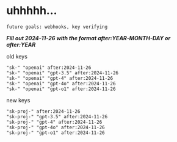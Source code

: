 # uhhhhh...

`future goals: webhooks, key verifying`



***Fill out 2024-11-26 with the format after:YEAR-MONTH-DAY or after:YEAR***

old keys
```
"sk-" "openai" after:2024-11-26
"sk-" "openai" "gpt-3.5" after:2024-11-26
"sk-" "openai" "gpt-4" after:2024-11-26
"sk-" "openai" "gpt-4o" after:2024-11-26
"sk-" "openai" "gpt-o1" after:2024-11-26
```

new keys
```
"sk-proj-" after:2024-11-26
"sk-proj-" "gpt-3.5" after:2024-11-26
"sk-proj-" "gpt-4" after:2024-11-26
"sk-proj-" "gpt-4o" after:2024-11-26
"sk-proj-" "gpt-o1" after:2024-11-26
```
